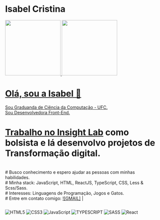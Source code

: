 
# Isabel Cristina


 <div>
  <a href="https://github.com/preciousakura">
  <img height="180em" src="https://github-readme-stats.vercel.app/api?username=preciousakura&show_icons=true&theme=synthwave&include_all_commits=true&count_private=true"/>
  <img height="180em" src="https://github-readme-stats.vercel.app/api/top-langs/?username=preciousakura&layout=compact&langs_count=7&theme=synthwave"/>
</div>

# Olá, sou a Isabel 👋
Sou Graduanda de Ciência da Computação - UFC.
<br/>Sou Desenvolvedora Front-End.
  
 # Trabalho no [Insight Lab](https://insightlab.ufc.br/) como bolsista e lá desenvolvo projetos de Transformação digital.
 <br/> # Busco conhecimento e espero ajudar as pessoas com minhas habilidades.
 <br/> # Minha stack: JavaScript, HTML, ReactJS, TypeScript, CSS, Less & Scss/Sass.
 <br/> # Interesses: Linguagens de Programação, Jogos e Gatos. 
 <br/> # Entre em contato comigo: [![GMAIL]](mailto:isawithans@gmail.com)
| 


<div style="display: flex"><br>

  ![HTML5](https://img.shields.io/badge/html5-%23E34F26.svg?style=for-the-badge&logo=html5&logoColor=white) ![CSS3](https://img.shields.io/badge/css3-%231572B6.svg?style=for-the-badge&logo=css3&logoColor=white) ![JavaScript](https://img.shields.io/badge/javascript-%23323330.svg?style=for-the-badge&logo=javascript&logoColor=%23F7DF1E) ![TYPESCRIPT](https://img.shields.io/badge/typescript-%23777BB4.svg?style=for-the-badge&logo=typescript&logoColor=white) ![SASS](https://img.shields.io/badge/sass-ff9ce8.svg?style=for-the-badge&logo=sass&logoColor=white) ![React](https://img.shields.io/badge/react-%2320232a.svg?style=for-the-badge&logo=react&logoColor=%2361DAFB) 
</div>
